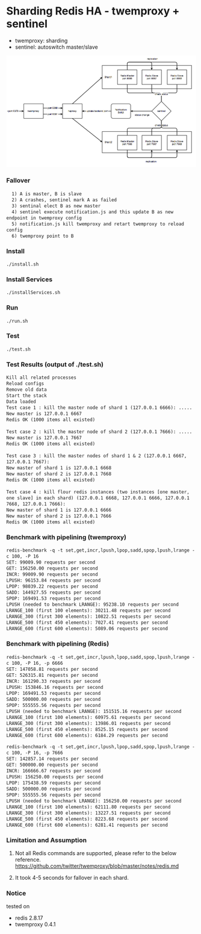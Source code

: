 # Sharding Redis HA - twemproxy + sentinel

- twemproxy: sharding
- sentinel: autoswitch master/slave

!["diagram"](diagram.png)

### Fallover
```
  1) A is master, B is slave
  2) A crashes, sentinel mark A as failed
  3) sentinal elect B as new master
  4) sentinel execute notification.js and this update B as new endpoint in twemproxy config
  5) notification.js kill twemproxy and retart twemproxy to reload config
  6) twemproxy point to B
```

### Install
```
./install.sh
```

### Install Services
```
./installServices.sh
```

### Run
```
./run.sh
```

### Test
```
./test.sh
```

### Test Results (output of ./test.sh)
```
Kill all related processes
Reload configs
Remove old data
Start the stack
Data loaded
Test case 1 : kill the master node of shard 1 (127.0.0.1 6666): .....
New master is 127.0.0.1 6667
Redis OK (1000 items all existed)

Test case 2 : kill the master node of shard 2 (127.0.0.1 7666): .....
New master is 127.0.0.1 7667
Redis OK (1000 items all existed)

Test case 3 : kill the master nodes of shard 1 & 2 (127.0.0.1 6667, 127.0.0.1 7667):
New master of shard 1 is 127.0.0.1 6668
New master of shard 2 is 127.0.0.1 7668
Redis OK (1000 items all existed)

Test case 4 : kill flour redis instances (two instances [one master, one slave] in each shard) (127.0.0.1 6668, 127.0.0.1 6666, 127.0.0.1 7668, 127.0.0.1 7666):
New master of shard 1 is 127.0.0.1 6666
New master of shard 2 is 127.0.0.1 7666
Redis OK (1000 items all existed)
```

### Benchmark with pipelining (twemproxy)
```
redis-benchmark -q -t set,get,incr,lpush,lpop,sadd,spop,lpush,lrange -c 100, -P 16
SET: 99009.90 requests per second
GET: 156250.00 requests per second
INCR: 99009.90 requests per second
LPUSH: 96153.84 requests per second
LPOP: 98039.22 requests per second
SADD: 144927.55 requests per second
SPOP: 169491.53 requests per second
LPUSH (needed to benchmark LRANGE): 95238.10 requests per second
LRANGE_100 (first 100 elements): 30211.48 requests per second
LRANGE_300 (first 300 elements): 10822.51 requests per second
LRANGE_500 (first 450 elements): 7027.41 requests per second
LRANGE_600 (first 600 elements): 5089.06 requests per second
```

### Benchmark with pipelining (Redis)
```
redis-benchmark -q -t set,get,incr,lpush,lpop,sadd,spop,lpush,lrange -c 100, -P 16, -p 6666
SET: 147058.81 requests per second
GET: 526315.81 requests per second
INCR: 161290.33 requests per second
LPUSH: 153846.16 requests per second
LPOP: 169491.53 requests per second
SADD: 500000.00 requests per second
SPOP: 555555.56 requests per second
LPUSH (needed to benchmark LRANGE): 151515.16 requests per second
LRANGE_100 (first 100 elements): 60975.61 requests per second
LRANGE_300 (first 300 elements): 13986.01 requests per second
LRANGE_500 (first 450 elements): 8525.15 requests per second
LRANGE_600 (first 600 elements): 6184.29 requests per second
```

```
redis-benchmark -q -t set,get,incr,lpush,lpop,sadd,spop,lpush,lrange -c 100, -P 16, -p 7666
SET: 142857.14 requests per second
GET: 500000.00 requests per second
INCR: 166666.67 requests per second
LPUSH: 156250.00 requests per second
LPOP: 175438.59 requests per second
SADD: 500000.00 requests per second
SPOP: 555555.56 requests per second
LPUSH (needed to benchmark LRANGE): 156250.00 requests per second
LRANGE_100 (first 100 elements): 62111.80 requests per second
LRANGE_300 (first 300 elements): 13227.51 requests per second
LRANGE_500 (first 450 elements): 8223.68 requests per second
LRANGE_600 (first 600 elements): 6281.41 requests per second
```

### Limitation and Assumption
1) Not all Redis commands are supported, please refer to the below reference.
https://github.com/twitter/twemproxy/blob/master/notes/redis.md

2) It took 4-5 seconds for fallover in each shard.

### Notice
tested on
- redis 2.8.17
- twemproxy 0.4.1
